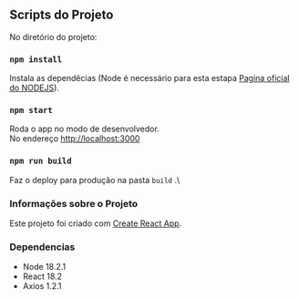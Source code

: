 ## Scripts do Projeto

No diretório do projeto:

### `npm install`

Instala as dependêcias (Node é necessário para esta estapa [Pagina oficial do NODEJS](https://nodejs.org/en/)).

### `npm start`

Roda o app no modo de desenvolvedor.\
No endereço [http://localhost:3000](http://localhost:3000)

### `npm run build`

Faz o deploy para produção na pasta `build` .\

### Informações sobre o Projeto

Este projeto foi criado com [Create React App](https://github.com/facebook/create-react-app).

### Dependencias

<ul>
    <li>Node 18.2.1</li>
    <li>React 18.2</li>
    <li>Axios 1.2.1</li>
</ul>

